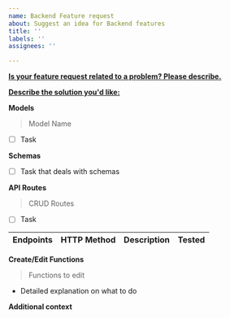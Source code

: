 ```yaml
---
name: Backend Feature request
about: Suggest an idea for Backend features
title: ''
labels: ''
assignees: ''

---
```


<ins>**Is your feature request related to a problem? Please describe.**</ins>

<ins>**Describe the solution you'd like:**</ins>

**Models**
> Model Name
- [ ] Task


**Schemas**
- [ ] Task that deals with schemas

**API Routes**
> CRUD Routes
- [ ] Task

Endpoints | HTTP Method | Description | Tested
:--: | :--: | :--: | :--:


**Create/Edit Functions**
> Functions to edit
- Detailed explanation on what to do

**Additional context**
